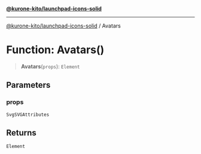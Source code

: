[**@kurone-kito/launchpad-icons-solid**](../README.md)

***

[@kurone-kito/launchpad-icons-solid](../globals.md) / Avatars

# Function: Avatars()

> **Avatars**(`props`): `Element`

## Parameters

### props

`SvgSVGAttributes`

## Returns

`Element`
